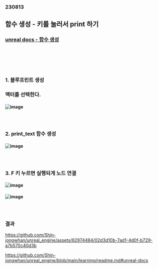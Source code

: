 ### 230813
## 함수 생성 - 키를 눌러서 print 하기
### [unreal docs - 함수 생성](https://docs.unrealengine.com/5.2/ko/creating-functions-in-unreal-engine/)
### <br/><br/><br/>

### 1. 블루프린트 생성
### 액터를 선택한다.
#### ![image](https://github.com/Shin-jongwhan/unreal_engine/assets/62974484/70c829dd-16a8-4a1d-9d4e-bec9c46b03e8)
### <br/>

### 2. print_text 함수 생성
#### ![image](https://github.com/Shin-jongwhan/unreal_engine/assets/62974484/645b1fb0-1022-4a2b-8590-df52f201ce3a)
### <br/>

### 3. F 키 누르면 실행되게 노드 연결
#### ![image](https://github.com/Shin-jongwhan/unreal_engine/assets/62974484/795dd30f-cc93-4e00-9ebb-2a4a280fd5c1)
#### ![image](https://github.com/Shin-jongwhan/unreal_engine/assets/62974484/c4db52b0-18a2-4a52-afc6-40bb48e78c84)
### <br/>

### 결과
https://github.com/Shin-jongwhan/unreal_engine/assets/62974484/02d3d10b-7ad1-4d0f-b729-a7b570c40d3b

https://github.com/Shin-jongwhan/unreal_engine/blob/main/learning/readme.md#unreal-docs
